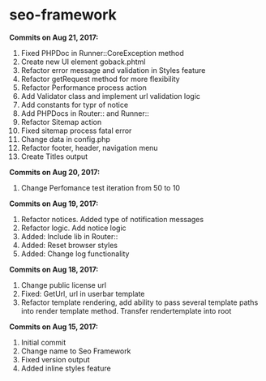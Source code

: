 # seo-framework
**Commits on Aug 21, 2017:**
1. Fixed PHPDoc in Runner::CoreException method
2. Create new UI element goback.phtml
3. Refactor error message and validation in Styles feature
4. Refactor getRequest method for more flexibility
5. Refactor Performance process action
6. Add Validator class and implement url validation logic
7. Add constants for typr of notice
8. Add PHPDocs in Router:: and Runner::
9. Refactor Sitemap action
10. Fixed sitemap process fatal error
11. Change data in config.php
12. Refactor footer, header, navigation menu
13. Create Titles output

**Commits on Aug 20, 2017:**
1. Change Perfomance test iteration from 50 to 10

**Commits on Aug 19, 2017:**
1. Refactor notices. Added type of notification messages
2. Refactor logic. Add notice logic
3. Added: Include lib in Router::
4. Added: Reset browser styles
5. Added: Change log functionality

**Commits on Aug 18, 2017:**
1. Change public license url
2. Fixed: GetUrl, url in userbar template
3. Refactor template rendering, add ability to pass several template paths into render template method. Transfer rendertemplate into root

**Commits on Aug 15, 2017:**
1. Initial commit
2. Change name to Seo Framework
3. Fixed version output
4. Added inline styles feature
